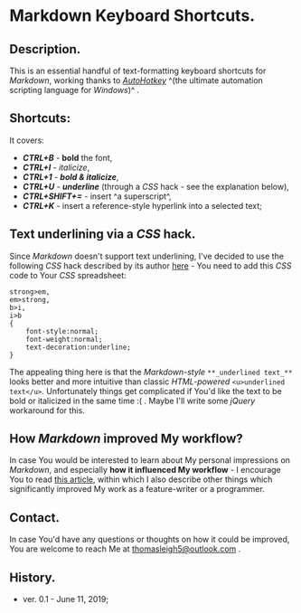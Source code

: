 Markdown Keyboard Shortcuts.
=======================

## Description.

This is an essential handful of text-formatting keyboard shortcuts for *Markdown*, working thanks to *[AutoHotkey][3]* ^(the ultimate automation scripting language for *Windows*)^ .


## Shortcuts:
It covers:
- ***CTRL+B*** - **bold** the font,
- ***CTRL+I*** - *italicize*,
- ***CTRL+1*** - ***bold & italicize***,
- ***CTRL+U*** - **_underline_** (through a *CSS* hack - see the explanation below),
- ***CTRL+SHIFT+=*** - insert ^a superscript^,
- ***CTRL+K*** - insert a reference-style hyperlink into a selected text;


## Text underlining via a *CSS* hack.

Since *Markdown* doesn't support text underlining, I've decided to use the following *CSS* hack described by its author [here][1] - You need to add this *CSS* code to Your *CSS* spreadsheet:

	strong>em,
	em>strong,
	b>i,
	i>b
	{
		font-style:normal;
		font-weight:normal;
		text-decoration:underline;
	}
	
The appealing thing here is that the *Markdown-style* `**_underlined text_**` looks better and more intuitive than classic *HTML-powered* `<u>underlined text</u>`. Unfortunately things get complicated if You'd like the text to be bold or italicized in the same time :( . Maybe I'll write some *jQuery* workaround for this.


## How *Markdown* improved My workflow?

In case You would be interested to learn about My personal impressions on *Markdown*, and especially **how it influenced My workflow** - I encourage You to read [this article][2], within which I also describe other things which significantly improved My work as a feature-writer or a programmer.


## Contact.

In case You'd have any questions or thoughts on how it could be improved, You are welcome to reach Me at <thomasleigh5@outlook.com> .


## History.

- ver. 0.1 - June 11, 2019;



[1]: https://stackoverflow.com/questions/3003476/get-underlined-text-with-markdown

[2]: https://trailofthelight.blogspot.com/2019/06/improve-your-writing-publishing.html

[3]: https://www.AutoHotkey.com

	
